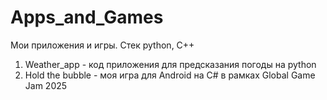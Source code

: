 # Apps_and_Games
Мои приложения и игры. Стек python, C++

1. Weather_app - код приложения для предсказания погоды на python
2. Hold the bubble - моя игра для Android на C# в рамках Global Game Jam 2025
